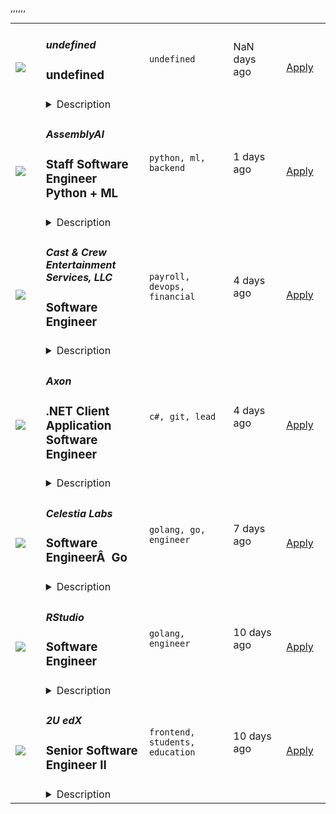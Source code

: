 <table><tr>
            <td width="100" height="100" rowspan="2">
                <img src=undefined>
            </td>
            <td width="300">
                <h5>undefined</h5>
                <h3>undefined</h3>
            </td>
            <td width="300">
                <code>undefined</code>
            </td>
            <td width="200">
            <text>NaN days ago</text>
            </td>
            <td width="100" rowspan="2">
            <a href=undefined align="right" target="_blank">Apply</a>
            </td>
        </tr>
        <tr>
            <td colspan="3">
            <details><summary>Description</summary>
            undefined
            </details>
            </td>
        </tr>,<tr>
            <td width="100" height="100" rowspan="2">
                <img src=https://remoteOK.com/assets/img/jobs/354be69d41a57eaeb45c2015dbd8c5991657488477.png>
            </td>
            <td width="300">
                <h5>AssemblyAI</h5>
                <h3>
					Staff Software Engineer Python + ML				</h3>
            </td>
            <td width="300">
                <code>python, ml, backend</code>
            </td>
            <td width="200">
            <text>1 days ago</text>
            </td>
            <td width="100" rowspan="2">
            <a href=https://remoteOK.com/jobs/111588 align="right" target="_blank">Apply</a>
            </td>
        </tr>
        <tr>
            <td colspan="3">
            <details><summary>Description</summary>
            <div class="content-intro"><p><strong>AssemblyAI is an AI company - we build powerful models to transcribe and understand audio data, exposed through simple APIs.</strong></p><p>Hundreds of companies, and thousands of developers, use our APIs to both transcribe and understand millions of videos, podcasts, phone calls, and zoom meetings every day. Our APIs power innovative products like conversational intelligence platforms, zoom meeting summarizers, content moderation, and automatic closed captioning.</p><p><strong>Weâve been growing at breakneck speed, and are backed by leading investors including Y Combinatorâs AI Fund, Patrick and John Collision (Founders of Stripe), Nat Friedman (Former CEO of GitHub), and Daniel Gross (Entrepreneur &amp; Investor in companies including GitHub, Uber, Coinbase, SpaceX, Instacart, Notion, and Cruise Automation).</strong></p><p>AssemblyAIâs Speech-to-Text APIs are already trusted by Fortune 500s, startups, and thousands of developers around the world,Â <strong>with well-known customers including Spotify, Algolia, Dow Jones, The Wall Street Journal, and NBCUniversal.</strong>Â As part of a huge and emerging market, AssemblyAI is well on its way to becoming the leader in speech recognition and NLP.</p><p><strong>Join our world-class, remote team and help us build an iconic deep learning company.</strong></p><h2><strong>Our Team</strong></h2><p><strong>We are a fully remote team made up of problem solvers, innovators and top AI researchers with 20+ years of experience in Machine Learning, Speech Recognition, and NLP from places like DeepMind, Google, Meta, Amazon, Apple, and Cisco.</strong>Â Our culture is super collaborative, low-ego, transparent, and fast-paced. We want to win - and have a flat organization where everyone can openly share ideas (regardless of their title or position) in order to get the best idea.</p><p>As a remote company, our team members are given a lot of trust and autonomy to work where and how they want. We look for people to join our team who are ambitious, curious, and self-motivated, and we put a lot of trust and autonomy into everyone on our team.Â <strong>We want to empower everyone to do their best work with whatever tools, structures, or resources they need to perform at their highest potential.</strong></p></div><h2><strong>The Role</strong></h2><p>We're looking for a senior backend engineer with strong software and cloud engineering skills. You'll help us build highly scalable developer-centric APIs powered by state-of-the-art ML models. Some of your responsibilities will include:</p><ul><li>Build new API features and endpoints</li><li>Build automated test suites and CI/CD pipelines</li><li>Integrate and deploy state of the art machine learning models into production</li><li>Build new batch and streaming applications</li><li>Refactor applications to eliminate tech debt</li><li>Troubleshoot production issues</li><li>Participate in the team on-call rotation</li></ul><h2><strong>You'll love this job if you....</strong></h2><ul><li>Enjoy solving complex technical problems, even when there is no perfect solution.</li><li>Enjoy being in a fast paced, customer-facing role.</li><li>Thrive in small, cross-functional teams. We like to wear many hats here!</li><li>You're excited to tackle big technical challenges like fast scaling of ML models and achieving zero-downtime deploys.</li></ul><h2><strong>Requirements</strong></h2><div class="styles--2kg4_"><ul><li>5+ years of experience working with Python</li><li>5+ years of working with SQL and NoSQL databases</li><li>3+ working with Python backend frameworks like Django, Flask, or Tornado</li><li>2+ years developing REST APIs</li><li>2+ years working with common AWS services</li><li>2+ years of production support experience</li><li>Startup or FAANG-type experience - Has worked at a startup or high growth company</li><li>Deep AWS knowledge - Has many years of experience solutioning within AWS<br /></li><li>Strong Python coding abilities - Can pass difficult programming challenges in a relatively short period of time. Can speak clearly about their thinking throughout these challenges. Can speak to O-notation of algorithms. Has excellent knowledge of common python idioms and libraries.</li><li>Leadership experience - Has led large projects and/or teams towards a big goal with success</li><li>Machine learning experience - Has worked with machine learning models at scale</li><li>High scalability leadership experience - Has been a tech leader on scaling systems to hundreds of millions of requests/events per day. Has experience with hyper-observability, scaling algorithms, and using production data to drive system changes</li></ul><h2><strong>Skills</strong></h2><ul><li>Amazing system design chops - When given a hard problem to solve with a new system, they can quickly shape an effective design and communicate its strengths, weaknesses, and tradeoffs.</li><li>High-octane thinking - Engages deeply on subjects of expertise. Thinks ahead many steps and can see where decisions are likely to lead. Their brains compute at a very high level.</li><li>Extremely creative - Can find both novel and effective solutions within highly constrained time and resources</li><li>Fast learner - Has shown they can ramp up on difficult topics very fast</li><li>Pushes beyond expectations - Exceeds expectations of whatever theyâre focused on without impacting timelines.</li><li>Exceptional gut instincts - Can practically feel when something is right or wrong. Can use these instincts to quickly point themselves in the right direction.</li><li>Demanding - They donât shy away from conflict. If they see something that doesnât seem right they speak up and demand change. They donât let poor performance go unnoticed. They demand more from everyone around them and equally in themselves.</li><li>Opinionated - They have convictions in what they believe and can communicate their position clearly without drama.</li></ul></div><div class="content-conclusion"><h2><strong>Benefits (US)</strong></h2><ul><li>Competitive Salary + Bonus</li><li>Equity</li><li>100% Remote team</li><li>Unlimited PTO</li><li>Premium Healthcare (100% Covered for you + dependents)</li><li>Vision &amp; Dental Care</li><li>$1K budget for your home office setup</li><li>New Macbook Pro (or PC if you prefer)</li><li>3-4x/year company paid team retreat</li></ul></div>
            </details>
            </td>
        </tr>,<tr>
            <td width="100" height="100" rowspan="2">
                <img src=https://remoteok.com/assets/img/jobs/7830c68764b5786d2d6ff4451fdea6fb1657224007.png>
            </td>
            <td width="300">
                <h5>Cast & Crew Entertainment Services, LLC</h5>
                <h3>
					Software Engineer				</h3>
            </td>
            <td width="300">
                <code>payroll, devops, financial</code>
            </td>
            <td width="200">
            <text>4 days ago</text>
            </td>
            <td width="100" rowspan="2">
            <a href=https://remoteOK.com/jobs/111573 align="right" target="_blank">Apply</a>
            </td>
        </tr>
        <tr>
            <td colspan="3">
            <details><summary>Description</summary>
            <p><strong>About Cast &amp; Crew <br></strong>We enable great content. Films, television, streaming, live events. We make difficult tasks easier - think payroll, human resources, accounting, financial management and workflow. Great content is difficult enough, so weâve built solutions and software and, most importantly, linked everything together through a central hub. In English, that means Cast &amp; Crew solutions talk to each other, making those difficult tasks we listed above a whole lot easier and simpler. We do. So you can. Learn more at <a href="http://www.castandcrew.com">www.castandcrew.com</a></p><p><strong><u>Position Overview</u></strong></p><p>Cast &amp; Crew is the leading provider of payroll, human resources, and financial services to the entertainment industry.&nbsp; We enable content creation for all major studios from Disney to Netflix.</p><p>We are looking for a highly experienced Senior Software Engineer to help with our rapid growth.&nbsp; You will be working on a team of dedicated and talented engineers using the latest innovations in .Net stack and AWS services.&nbsp; Growth and leadership opportunities are available.&nbsp; This position is remote.</p><p><strong><u>What you will be doing</u></strong></p><ul><li>Architecting and implementing high performing web services</li><li>Designing a new data model for the enterprise Payroll system</li><li>Working with the Software Engineers, DevOps Engineers, and DBAs to implement a highly available and scalable cloud-based database solutions</li><li>Mentoring junior engineers</li><li>Working as part of a team to implement large, complex enterprise software systems from the ground up</li><li>Following established SDLC processes to effectively deliver change within the environment</li><li>Other related duties as assigned</li></ul><p><strong><u>Requirements</u></strong></p><ul><li>7+ years software development experience in .Net (C#)</li><li>Proficiency in SQL and relational databases such as PostgreSQL, Oracle, or MySql</li><li>Knowledge of .Net Core and related frameworks is desired</li><li>Excellent communication and teamwork skills</li><li>Familiar with the C programming language a plus</li><li>Financial systems experience (accounting, payroll, insurance, etc.) a plus</li><li>Computer Science or equivalent degree a plus</li></ul><p><strong>Special Work Conditions&nbsp;&nbsp;&nbsp;&nbsp;&nbsp;&nbsp;&nbsp;&nbsp;&nbsp;&nbsp;&nbsp;&nbsp;&nbsp; </strong></p><ul><li>Sedentary - involves sitting most of the time but may involve walking or standing for brief periods of time. Some positions may entail exerting up to 15 lbs. of force occasionally and/or a negligible amount of force to lift, carry, push, or pull.&nbsp;</li></ul><p><strong>Benefits </strong></p><ul><li>Cast &amp; Crew provides a comprehensive package of employee benefits including: Medical, Dental, Life/AD&amp;D; LTD, additional voluntary benefits such as STD, Vision, paid vacation, holidays, and sick pay; 401(k) and employer match, Additional Life Insurance, and other company perks and benefits!</li></ul><p>Please note: Due to the high volume of applicants, it is likely that only shortlisted candidates will be contacted.</p><p>CA residents: Your personal information may be collected in connection with certain services provided by Cast &amp; Crew or its affiliated companies.&nbsp; A summary of your California privacy rights can be found at: <a href="https://www.castandcrew.com/privacy-policy/">https://www.castandcrew.com/privacy-policy/</a> &nbsp;</p><p>Cast &amp; Crew is an equal opportunity employer committed to hiring a diverse workforce and sustaining an inclusive culture. It is our policy to provide equal employment opportunities to all individuals based on job-related qualifications and ability to perform a job, without regard to age, gender, gender identity, sexual orientation, race, color, religion, creed, national origin, disability, genetic information, veteran status, citizenship or marital status, and to maintain a non-discriminatory environment free from intimidation, harassment or bias based upon these grounds.</p>
            </details>
            </td>
        </tr>,<tr>
            <td width="100" height="100" rowspan="2">
                <img src=https://remoteok.com/assets/img/jobs/cb1668372ee2167586c7bbe3fb0cc71b1657207805.jpg>
            </td>
            <td width="300">
                <h5>Axon</h5>
                <h3>
					.NET Client Application Software Engineer				</h3>
            </td>
            <td width="300">
                <code>c#, git, lead</code>
            </td>
            <td width="200">
            <text>4 days ago</text>
            </td>
            <td width="100" rowspan="2">
            <a href=https://remoteOK.com/jobs/111572 align="right" target="_blank">Apply</a>
            </td>
        </tr>
        <tr>
            <td colspan="3">
            <details><summary>Description</summary>
            <p>*Axon requires employees be vaccinated against COVID-19 as a condition of employment, unless a medical or religious accommodation is approved. As such, newly hired employees will be required to provide proof of their COVID-19 vaccination.</p><h3><strong>Your Impact</strong></h3><p>As an engineering member on the team, you will make key design decisions that will shape our newest products. This platform will offer law enforcement administrators and crime analysts flexible access to key crime data, decision support, state and federal crime reports, and criminal investigation insights.<br><br>Axon has lead the global effort to protect life through electric weapons, body cameras, a number of real-time sensors, public safety software products and AI tools. Axon is uniquely positioned to tie together every aspect of an incident in order to help law enforcement agencies better prepare for what might happen, respond efficiently and effectively, deliver justice, ensure the well being of their officers, and increase the safety of their communities. Working together with our customers and product teams, you will build the foundation for Axonâs outcome-oriented data efforts.</p><h3><strong>What Youâll Do</strong></h3><p><strong>Location: </strong>Seattle, Scottsdale or Remote US<br><strong>Reports to: </strong>Software Engineering Manager</p><ul><li>Participate in code reviews and architecture design meetings</li><li>Own and drive end-to-end features with Product and Design</li><li>Ensure that your code hits a high bar for quality and performance</li><li>Partner with internal teams and agencies to make public safety data accessible and actionable</li><li>Influence peers, advise senior leaders, coach and mentor junior team members</li><li>Facilitate cross-team collaboration among engineers and contribute to the broader community of Axon engineers</li></ul><h3><strong>What You Bring</strong></h3><ul><li>Bachelor's Degree in Computer Science or Engineering, OR graduate of coding boot camp OR 3+ years of relevant experience in related field</li><li>Highly technical with experience developing and maintaining end-to-end, high availability, high throughput web-scale data systems</li><li>Experience developing C# .net client applications&nbsp;</li><li>Backend ASP.NET experience is a plus</li><li>Experience using git and Jira</li><li>Experience&nbsp; using WPF</li><li>Demonstrated ability to make tough technical decisions based on requirements, constraints, and trade-offs</li><li>You follow the latest in software engineering and open source technologies</li><li>Industry experience working with SQL data stores is a plus</li><li>You love delighting end users and hunger for novel challenges</li></ul><p><em>Benefits listed herein may vary depending on the nature of your employment and the location where you work.</em></p>
            </details>
            </td>
        </tr>,<tr>
            <td width="100" height="100" rowspan="2">
                <img src=https://remoteOK.com/assets/logo-square.png>
            </td>
            <td width="300">
                <h5>Celestia Labs</h5>
                <h3>
					Software EngineerÂ  Go				</h3>
            </td>
            <td width="300">
                <code>golang, go, engineer</code>
            </td>
            <td width="200">
            <text>7 days ago</text>
            </td>
            <td width="100" rowspan="2">
            <a href=https://remoteOK.com/jobs/111508 align="right" target="_blank">Apply</a>
            </td>
        </tr>
        <tr>
            <td colspan="3">
            <details><summary>Description</summary>
            Vaduz, Liechtenstein - Celestia Labs is seeking a remote full-time software engineer with Go experience to help build the Celestia core protocol.About CelestiaCelestia is the first modular blockchain network. By decoupling consensus from execution, Celestia enables anyone to easily deplo...
            </details>
            </td>
        </tr>,<tr>
            <td width="100" height="100" rowspan="2">
                <img src=https://remoteOK.com/assets/logo-square.png>
            </td>
            <td width="300">
                <h5>RStudio</h5>
                <h3>
					Software Engineer				</h3>
            </td>
            <td width="300">
                <code>golang, engineer</code>
            </td>
            <td width="200">
            <text>10 days ago</text>
            </td>
            <td width="100" rowspan="2">
            <a href=https://remoteOK.com/jobs/111486 align="right" target="_blank">Apply</a>
            </td>
        </tr>
        <tr>
            <td colspan="3">
            <details><summary>Description</summary>
            Boston, United States - RStudio creates software that helps people understand data and make better decisions in real-world applications. Our core offering is an open-source data science toolchain used by millions worldwide, and we aim to make it available to everyone, regardless of their econo...
            </details>
            </td>
        </tr>,<tr>
            <td width="100" height="100" rowspan="2">
                <img src=https://remoteok.com/assets/img/jobs/0150a0082654e844ee15276c062c569f1656675004.jpg>
            </td>
            <td width="300">
                <h5>2U edX</h5>
                <h3>
					Senior Software Engineer II				</h3>
            </td>
            <td width="300">
                <code>frontend, students, education</code>
            </td>
            <td width="200">
            <text>10 days ago</text>
            </td>
            <td width="100" rowspan="2">
            <a href=https://remoteOK.com/jobs/111480 align="right" target="_blank">Apply</a>
            </td>
        </tr>
        <tr>
            <td colspan="3">
            <details><summary>Description</summary>
            <p class="p2"><strong>What Weâre Looking For:</strong></p><p><span style="font-weight: 400;">Weâre seeking a full-stack Software Engineer to join the edX Enterprise Reach team, a team focused on developing and maintaining features that power our edX for Business offering. The teamâs current major initiative involves improving the onboarding experience for B2B customers and enabling them to seamlessly connect their learners to edX platforms. You will join a team of full stack engineers dedicated to designing and building products that attract new customers, scaling our systems to support existing customers, and integrating with 3rd party software. Interested in solving business and engineering problems that will have a global impact?</span></p><p><strong>Your Team</strong></p><p><span style="font-weight: 400;">Working closely with Product Management and UX, the Enterprise Reach team strives to help companies upskill their workers by providing seamless integrations with edX content. The Reach team builds and supports tools for prospective customers to learn more about the enterprise offering, and for current customers to manage and customize their integrations.</span></p><p class="p2"><strong>Responsibilities Include, But Are Not Limited To:</strong></p><ul><li style="font-weight: 400;"><span style="font-weight: 400;">Design, develop, deploy, and support scalable software</span></li><li style="font-weight: 400;"><span style="font-weight: 400;">Collaborate with Product Management, UX, and key stakeholders to understand business problems and identify solutions</span></li><li style="font-weight: 400;"><span style="font-weight: 400;">Provide technical mentorship to team members and provide feedback on code reviews</span></li><li style="font-weight: 400;"><span style="font-weight: 400;">Commit to owning your code and supporting the customer facing environment</span></li><li style="font-weight: 400;"><span style="font-weight: 400;">Lead team members on independent project initiatives</span></li><li style="font-weight: 400;"><span style="font-weight: 400;">Promote teamwork, research cutting edge technology, and support a vibrant innovative work atmosphere</span></li></ul><p class="p2"><strong>Things That Should Be In Your Background:</strong></p><ul><li style="font-weight: 400;"><span style="font-weight: 400;">6+ years of full-stack coding experience and a deep knowledge of frontend architecture and best practices.</span></li><li style="font-weight: 400;"><span style="font-weight: 400;">Real-world experience with developing and deploying large web applications in modern web frameworks.</span></li><li style="font-weight: 400;"><span style="font-weight: 400;">The ability to problem solve, drive projects with loosely defined requirements, communicate with stakeholders, and learn from both success and failure.</span></li><li style="font-weight: 400;"><span style="font-weight: 400;">A collaborative mindset and willingness to share your knowledge with team members through mentoring, code reviews, pair programming, presentations, etc.</span></li></ul><p class="p2"><strong>Other Attributes That Will Help You In This Role:</strong></p><ul><li style="font-weight: 400;"><span style="font-weight: 400;">Experience working with React, Python &amp; Django.</span></li><li style="font-weight: 400;"><span style="font-weight: 400;">Experience working in an agile development environment.</span></li><li style="font-weight: 400;"><span style="font-weight: 400;">Experience with accessibility best practices and compliant front-end development standards.</span></li><li style="font-weight: 400;"><span style="font-weight: 400;">Familiarity with open source frameworks.</span></li><li style="font-weight: 400;"><span style="font-weight: 400;">An interest in enabling and integrating open source contributions.</span></li><li style="font-weight: 400;"><span style="font-weight: 400;">BS in Computer Science or related experience.</span></li></ul><p class="p2"><strong>About edX</strong></p><p class="p2">edX is the education movement for restless learners. Together with our founding partners Harvard and MIT, weâve brought together more than 38 million learners, the majority of top-ranked universities in the world, and industry-leading companies onto one online learning platform that supports learners at every stage. And weâre not stopping thereâas a global nonprofit, weâre relentlessly pursuing our vision of a world where every learner can access education to unlock their potential, without the barriers of cost or location.</p><p class="p2"><strong>About 2U, Inc. (NASDAQ: TWOU)</strong></p><p class="p2">2U is comprised of 3 lines of business: Graduate Degree Programs, Short Course, and Boot Camps. Going beyond traditional learning management systems, we use tech, people, and data to help top universities and enterprise organizations transform in the digital eraâand eliminate the back row in higher ed. We support lifelong learning which means thinking beyond a single degree. It means finding ways for students to gain the skills they need to change careers, evolve their expertise, and meet the challenges of the changing world head-on. We help our partners fill those needsâdeveloping new digital education technologies and offerings capable of supporting students at different points in their lives. Whether they need a simple refresher, to learn something new, or to change their career trajectories completely, our partners are there to help them succeed. Together with our partners, 2U has positively transformed the lives of more than 275,000 students and lifelong learners.&nbsp;</p><p class="p2"><strong>2U Diversity and Inclusion Statement</strong></p><p class="p2">At 2U, we are committed to creating and sustaining a culture that embodies diverse walks of life, ideas, genders, ages, races, cultures, sexual orientations, abilities and other unique qualities of our employees. We strive to offer a workplace where every employee feels empowered by the ways in which we are different, as well as the ways in which we are the same.&nbsp;</p><p class="p2"><strong>Benefits &amp; Culture</strong></p><p class="p2">Working at 2U means working with individuals that are passionate and mission driven. We collaborate on tough problems to deliver the best outcomes for our partners, students, and each other. You will find team members working together in our open office spaces, gathered in the kitchen grabbing a snack, or taking a break in our game rooms.</p><p class="p2">2U offers a comprehensive benefits package:</p><ul><li class="p2">Medical, dental, and vision coverage</li><li class="p2">Life insurance, disability and 401(k)</li><li class="p2">Unlimited snacks and drinks</li><li class="p2">Generous paid leave policies including unlimited PTO</li><li>Additional time off benefits include: volunteer days, parental leave, and a company-wide winter break</li></ul><p class="p2"><span style="font-weight: 400;">In Colorado, the anticipated base salary for this role is $120,000.00 with potential bonus and equity eligibility. Note: The final compensation for this position may consider factors including the geographic location where the work is performed (candidateâs assigned office) and prior work experience of the candidate.</span><br><br>To learn more, visit 2U.com. #NoBackRow</p><p class="p2">Note: The above statements are intended to describe the general nature and level of work performed by individuals assigned to this position, and are not intended to be construed as an exhaustive list of all responsibilities, duties and skills required. All employees may be required to perform duties outside of their normal responsibilities from time to time, as needed.</p><p class="p2">2U&nbsp;is an equal opportunity employer that does not discriminate against applicants or employees and ensures equal employment opportunity for all persons regardless of their race, creed, color, religion, sex, sexual orientation, gender identity, pregnancy, national origin, age, marital status, disability, citizenship, military or&nbsp;veteransâ status, or any other classifications protected by applicable federal, state or local laws.&nbsp;2Uâs equal opportunity policy applies to all terms and conditions of employment, including but not limited to recruiting, hiring, training, promotion, job benefits and pay.&nbsp;</p>
            </details>
            </td>
        </tr></table>